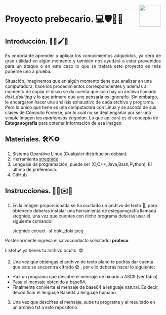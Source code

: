 <p>
<img src="https://play-lh.googleusercontent.com/PHjV5b_9bMCgYLn5Cz2Cy2sI7qMZ6iEtP-Mb1tSYzKUI-Mq1Sp0_f5evhmWgAaT81Q" width="70" height="70" align="right"/>
</p>

# Proyecto prebecario. 💻🛡🔐🔎
## Introducción. 📝📄🖌📸
<p align = "justify">
Es importante aprender a aplicar los conocimientos adquiridos, ya  será de gran utilidad en algún momento y también nos ayudará a estar prevenidos para un ataque o en este caso lo que se tratará este proyecto es más ponerse uno a prueba. 

Situación, imaginemos que en algún momento tiene que analizar en una computadora, hace los procedimientos correspondientes y además al momento de copiar el disco se da cuenta que solo hay un archivo llamado *doki_doki.jpg* y lo que primero que uno pensaría es ignorarlo. Sin embargo, le encargaron hacer una análisis exhaustivo de cada archivo y programa. Pero lo único que tiene es una computadora con Linux y se acordó de sus clases de Cómputo Forense, por lo cual no se dejó engañar por ser una simple imagen *las apariencias engañan*. Lo que aplicará es el concepto de **Esteganografía** para obtener información de esa imagen. 
</p>

## Materiales. 🛠⛏⚙️
1. Sistema Operativo Linux (Cualquier distribución debian).
2. Herramienta [streghide](http://steghide.sourceforge.net/documentation/manpage_es.php)
3. Lenguaje de programación, puede ser (C,C++,Java,Bash,Python). El último de preferencia.
4. GitHub.

## Instrucciones. 🧩💾✉️📇
1. En la imagen proporcionada se ha ocultado un archivo de texto 📄, para obtenerlo debeŕas instalar una herramienta de esteganografía llamada steghide, una vez que cuentes con dicho programa deberás usar el siguiente comando:


    steghide extract -sf doki_doki.jpeg


Posteriormente ingresa el salvoconducto solicitado: **proteco**.

Listo! ✔️ ya tienes tu archivo oculto. 😎


2. Una vez que obtengas el archivo de texto plano te podrás dar cuenta que este se encuentra cifrado 😨 , por ello deberás hacer lo siguiente:

 * Haz un programa que descifre el mensaje de binario a ASCII (ver tabla). 
 * Pasa el mensaje obtenido a base64.
 * Finalmente convierte el mensaje de base64 a lenguaje natural. Es decir, decodificar el lenguaje Base64 a lenguaje humano.

3. Una vez que descifres el mensaje, sube tu programa y el resultado en un archivo txt a este repositorio.
